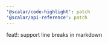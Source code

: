 ```yaml
---
'@scalar/code-highlight': patch
'@scalar/api-reference': patch
---
```


feat!: support line breaks in markdown
